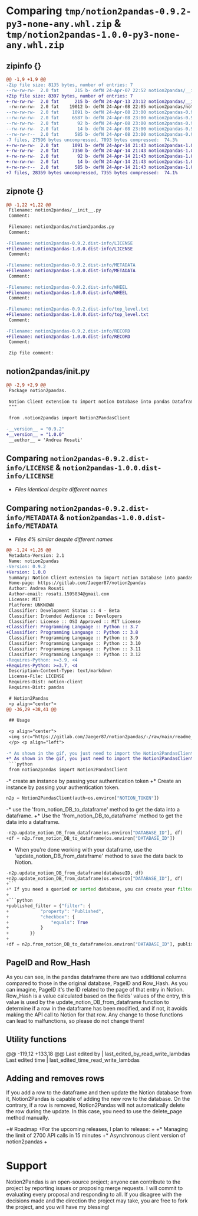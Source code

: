 # Comparing `tmp/notion2pandas-0.9.2-py3-none-any.whl.zip` & `tmp/notion2pandas-1.0.0-py3-none-any.whl.zip`

## zipinfo {}

```diff
@@ -1,9 +1,9 @@
-Zip file size: 8135 bytes, number of entries: 7
--rw-rw-rw-  2.0 fat      215 b- defN 24-Apr-07 22:52 notion2pandas/__init__.py
+Zip file size: 8397 bytes, number of entries: 7
+-rw-rw-rw-  2.0 fat      215 b- defN 24-Apr-13 23:12 notion2pandas/__init__.py
 -rw-rw-rw-  2.0 fat    19012 b- defN 24-Apr-08 22:05 notion2pandas/notion2pandas.py
--rw-rw-rw-  2.0 fat     1091 b- defN 24-Apr-08 23:00 notion2pandas-0.9.2.dist-info/LICENSE
--rw-rw-rw-  2.0 fat     6587 b- defN 24-Apr-08 23:00 notion2pandas-0.9.2.dist-info/METADATA
--rw-rw-rw-  2.0 fat       92 b- defN 24-Apr-08 23:00 notion2pandas-0.9.2.dist-info/WHEEL
--rw-rw-rw-  2.0 fat       14 b- defN 24-Apr-08 23:00 notion2pandas-0.9.2.dist-info/top_level.txt
--rw-rw-r--  2.0 fat      585 b- defN 24-Apr-08 23:00 notion2pandas-0.9.2.dist-info/RECORD
-7 files, 27596 bytes uncompressed, 7093 bytes compressed:  74.3%
+-rw-rw-rw-  2.0 fat     1091 b- defN 24-Apr-14 21:43 notion2pandas-1.0.0.dist-info/LICENSE
+-rw-rw-rw-  2.0 fat     7350 b- defN 24-Apr-14 21:43 notion2pandas-1.0.0.dist-info/METADATA
+-rw-rw-rw-  2.0 fat       92 b- defN 24-Apr-14 21:43 notion2pandas-1.0.0.dist-info/WHEEL
+-rw-rw-rw-  2.0 fat       14 b- defN 24-Apr-14 21:43 notion2pandas-1.0.0.dist-info/top_level.txt
+-rw-rw-r--  2.0 fat      585 b- defN 24-Apr-14 21:43 notion2pandas-1.0.0.dist-info/RECORD
+7 files, 28359 bytes uncompressed, 7355 bytes compressed:  74.1%
```

## zipnote {}

```diff
@@ -1,22 +1,22 @@
 Filename: notion2pandas/__init__.py
 Comment: 
 
 Filename: notion2pandas/notion2pandas.py
 Comment: 
 
-Filename: notion2pandas-0.9.2.dist-info/LICENSE
+Filename: notion2pandas-1.0.0.dist-info/LICENSE
 Comment: 
 
-Filename: notion2pandas-0.9.2.dist-info/METADATA
+Filename: notion2pandas-1.0.0.dist-info/METADATA
 Comment: 
 
-Filename: notion2pandas-0.9.2.dist-info/WHEEL
+Filename: notion2pandas-1.0.0.dist-info/WHEEL
 Comment: 
 
-Filename: notion2pandas-0.9.2.dist-info/top_level.txt
+Filename: notion2pandas-1.0.0.dist-info/top_level.txt
 Comment: 
 
-Filename: notion2pandas-0.9.2.dist-info/RECORD
+Filename: notion2pandas-1.0.0.dist-info/RECORD
 Comment: 
 
 Zip file comment:
```

## notion2pandas/__init__.py

```diff
@@ -2,9 +2,9 @@
 Package notion2pandas.
 
 Notion Client extension to import notion Database into pandas Dataframe.
 """
 
 from .notion2pandas import Notion2PandasClient
 
-__version__ = "0.9.2"
+__version__ = "1.0.0"
 __author__ = 'Andrea Rosati'
```

## Comparing `notion2pandas-0.9.2.dist-info/LICENSE` & `notion2pandas-1.0.0.dist-info/LICENSE`

 * *Files identical despite different names*

## Comparing `notion2pandas-0.9.2.dist-info/METADATA` & `notion2pandas-1.0.0.dist-info/METADATA`

 * *Files 4% similar despite different names*

```diff
@@ -1,24 +1,26 @@
 Metadata-Version: 2.1
 Name: notion2pandas
-Version: 0.9.2
+Version: 1.0.0
 Summary: Notion Client extension to import notion Database into pandas Dataframe
 Home-page: https://gitlab.com/Jaeger87/notion2pandas
 Author: Andrea Rosati
 Author-email: rosati.1595834@gmail.com
 License: MIT
 Platform: UNKNOWN
 Classifier: Development Status :: 4 - Beta
 Classifier: Intended Audience :: Developers
 Classifier: License :: OSI Approved :: MIT License
+Classifier: Programming Language :: Python :: 3.7
+Classifier: Programming Language :: Python :: 3.8
 Classifier: Programming Language :: Python :: 3.9
 Classifier: Programming Language :: Python :: 3.10
 Classifier: Programming Language :: Python :: 3.11
 Classifier: Programming Language :: Python :: 3.12
-Requires-Python: >=3.9, <4
+Requires-Python: >=3.7, <4
 Description-Content-Type: text/markdown
 License-File: LICENSE
 Requires-Dist: notion-client
 Requires-Dist: pandas
 
 # Notion2Pandas
 <p align="center">
@@ -36,29 +38,41 @@
 
 ## Usage
 
 <p align="center">
 <img src="https://gitlab.com/Jaeger87/notion2pandas/-/raw/main/readme_assets/notiondb2pandas.gif?ref_type=heads"  class="center">
 </p> <p align="left">
 
-* As shown in the gif, you just need to import the Notion2PandasClient class, 
+* As shown in the gif, you just need to import the Notion2PandasClient class. 
 ```python
 from notion2pandas import Notion2PandasClient
 ```
-* create an instance by passing your authentication token 
+* Create an instance by passing your authentication token. 
 ```python
 n2p = Notion2PandasClient(auth=os.environ["NOTION_TOKEN"])
 ```
-* use the 'from_notion_DB_to_dataframe' method to get the data into a dataframe. 
+* Use the 'from_notion_DB_to_dataframe' method to get the data into a dataframe. 
 ```python
-n2p.update_notion_DB_from_dataframe(os.environ["DATABASE_ID"], df)
+df = n2p.from_notion_DB_to_dataframe(os.environ["DATABASE_ID"])
 ```
 * When you're done working with your dataframe, use the 'update_notion_DB_from_dataframe' method to save the data back to Notion.
 ```python
-n2p.update_notion_DB_from_dataframe(databaseID, df)
+n2p.update_notion_DB_from_dataframe(os.environ["DATABASE_ID"], df)
+```
+* If you need a queried or sorted database, you can create your filter / sort object [with this structure](https://developers.notion.com/reference/post-database-query) and pass it to the from_notion_DB_to_dataframe method:
+
+```python
+published_filter = {"filter": {
+            "property": "Published",
+            "checkbox": {
+                "equals": True
+            }
+        }}
+
+df = n2p.from_notion_DB_to_dataframe(os.environ["DATABASE_ID"], published_filter)
 ```
 
 ## PageID and Row_Hash
 
 As you can see, in the pandas dataframe there are two additional columns compared to those in the original database, PageID and Row_Hash. As you can imagine, PageID it's the ID related to the page of that entry in Notion. Row_Hash is a value calculated based on the fields' values of the entry, this value is used by the update_notion_DB_from_dataframe function to determine if a row in the dataframe has been modified, and if not, it avoids making the API call to Notion for that row. Any change to those functions can lead to malfunctions, so please do not change them!
 
 ## Utility functions
@@ -119,12 +133,18 @@
 Last edited by | last_edited_by_read_write_lambdas
 Last edited time | last_edited_time_read_write_lambdas
 
 ## Adding and removes rows
 
 If you add a row to the dataframe and then update the Notion database from it, Notion2Pandas is capable of adding the new row to the database. On the contrary, if a row is removed, Notion2Pandas will not automatically delete the row during the update. In this case, you need to use the delete_page method manually.
 
+# Roadmap
+For the upcoming releases, I plan to release:
+
+* Managing the limit of 2700 API calls in 15 minutes
+* Asynchronous client version of notion2pandas
+
 # Support
 Notion2Pandas is an open-source project; anyone can contribute to the project by reporting issues or proposing merge requests. I will commit to evaluating every proposal and responding to all. If you disagree with the decisions made and the direction the project may take, you are free to fork the project, and you will have my blessing!
```

